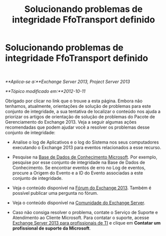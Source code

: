 ﻿---
title: Solucionando problemas de integridade FfoTransport definido
TOCTitle: Solucionando problemas de integridade FfoTransport definido
ms:assetid: c058cfab-cdbd-4d2e-a97a-3c836768ef9a
ms:mtpsurl: https://technet.microsoft.com/pt-br/library/ms.exch.scom.ffotransport(v=EXCHG.150)
ms:contentKeyID: 54652036
ms.date: 12/15/2016
mtps_version: v=EXCHG.150
ms.translationtype: HT
---

# Solucionando problemas de integridade FfoTransport definido

 

_**Aplica-se a:**Exchange Server 2013, Project Server 2013_

_**Tópico modificado em:**2012-10-11_

Obrigado por clicar no link que o trouxe a esta página. Embora não tenhamos, atualmente, orientações de solução de problemas para este conjunto de integridade, a sua tentativa de localizar o conteúdo nos ajuda a priorizar os artigos de orientação de solução de problemas do Pacote de Gerenciamento do Exchange 2013. Veja a seguir algumas ações recomendadas que podem ajudar você a resolver os problemas desse conjunto de integridade:

  - Analise o log de Aplicativos e o log do Sistema nos seus computadores executando o Exchange 2013 para eventos relacionados a esse recurso.

  - Pesquise na [Base de Dados de Conhecimento Microsoft](https://go.microsoft.com/fwlink/p/?linkid=18175). Por exemplo, pesquise por esse conjunto de integridade na Base de Dados de Conhecimento. Se encontrar eventos de erro no Log de eventos, procure a Origem do Evento e a ID do Evento associadas a este conjunto de integridade.

  - Veja o conteúdo disponível na [Fórum do Exchange 2013](https://go.microsoft.com/fwlink/p/?linkid=257903). Também é possível publicar uma pergunta no fórum.

  - Veja o conteúdo disponível na [Comunidade do Exchange Server](https://go.microsoft.com/fwlink/p/?linkid=14927).

  - Caso não consiga resolver o problema, contate o Serviço de Suporte e Atendimento ao Cliente Microsoft. Para contatar o suporte, acesse [Exchange Server 2013 para profissionais de TI](https://go.microsoft.com/fwlink/p/?linkid=402506) e clique em **Contatar um profissional de suporte da Microsoft**.

